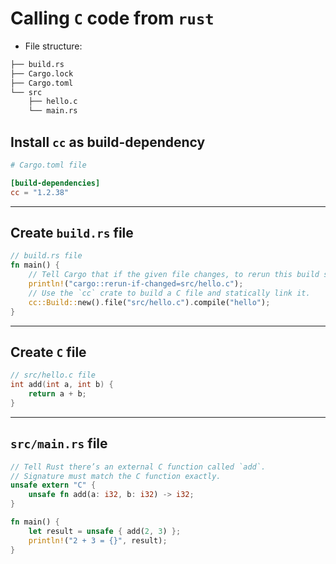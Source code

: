 # Calling `C` code from `rust`

- File structure:

```md
├── build.rs
├── Cargo.lock
├── Cargo.toml
└── src
    ├── hello.c
    └── main.rs
```

## Install `cc` as build-dependency

```toml
# Cargo.toml file

[build-dependencies]
cc = "1.2.38"
```

---

## Create `build.rs` file

```rust
// build.rs file
fn main() {
    // Tell Cargo that if the given file changes, to rerun this build script.
    println!("cargo::rerun-if-changed=src/hello.c");
    // Use the `cc` crate to build a C file and statically link it.
    cc::Build::new().file("src/hello.c").compile("hello");
}
```

---

## Create `C` file

```c
// src/hello.c file
int add(int a, int b) {
    return a + b;
}
```

---

## `src/main.rs` file

```rust
// Tell Rust there’s an external C function called `add`.
// Signature must match the C function exactly.
unsafe extern "C" {
    unsafe fn add(a: i32, b: i32) -> i32;
}

fn main() {
    let result = unsafe { add(2, 3) };
    println!("2 + 3 = {}", result);
}
```
